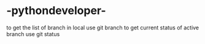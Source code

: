 # -pythondeveloper-

to get the list of branch in local use git branch
to get current status of active branch use git status